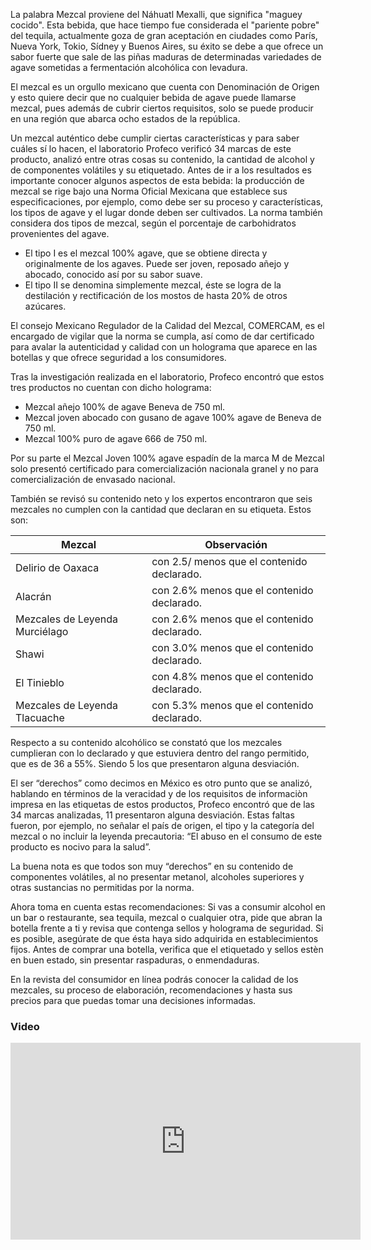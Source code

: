 
La palabra Mezcal proviene del Náhuatl Mexalli, que significa "maguey cocido". Esta bebida, que hace tiempo fue considerada el "pariente pobre" del tequila, actualmente goza de gran aceptación en ciudades como París, Nueva York, Tokio, Sídney y Buenos Aires, su éxito se debe a que ofrece un sabor fuerte que sale de las piñas maduras de determinadas variedades de agave sometidas a fermentación alcohólica con levadura.

El mezcal es un orgullo mexicano que cuenta con Denominación de Origen y esto quiere decir que no cualquier bebida de agave puede llamarse mezcal, pues además de cubrir ciertos requisitos, solo se puede producir en una región que abarca ocho estados de la república.

Un mezcal auténtico debe cumplir ciertas características y para saber cuáles sí lo hacen, el laboratorio Profeco verificó 34 marcas de este producto, analizó entre otras cosas su contenido, la cantidad de alcohol y de componentes volátiles y su etiquetado. Antes de ir a los resultados es importante conocer algunos aspectos de esta bebida: la producción de mezcal se rige bajo una Norma Oficial Mexicana que establece sus especificaciones, por ejemplo, como debe ser su proceso y características, los tipos de agave y el lugar donde deben ser cultivados. La norma también considera dos tipos de mezcal, según el porcentaje de carbohidratos provenientes del agave.

* El tipo I es el mezcal 100% agave, que se obtiene directa y originalmente de los agaves. Puede ser joven, reposado añejo y abocado, conocido así por su sabor suave.
* El tipo II se denomina simplemente mezcal, éste se logra de la destilación y rectificación de los mostos de hasta 20% de otros azúcares.

El consejo Mexicano Regulador de la Calidad del Mezcal, COMERCAM, es el encargado de vigilar que la norma se cumpla, así como de dar certificado para avalar la autenticidad y calidad con un holograma que aparece en las botellas y que ofrece seguridad a los consumidores.

Tras la investigación realizada en el laboratorio, Profeco encontró que estos tres productos no cuentan con dicho holograma:

* Mezcal añejo 100% de agave Beneva de 750 ml.
* Mezcal joven abocado con gusano de agave 100% agave de Beneva de 750 ml.
* Mezcal 100% puro de agave 666 de 750 ml.

Por su parte el Mezcal Joven 100% agave espadín de la marca M de Mezcal solo presentó certificado para comercialización nacionala granel y no para comercialización de envasado nacional.

También se revisó su contenido neto y los expertos encontraron que seis mezcales no cumplen con la cantidad que declaran en su etiqueta. Estos son:

Mezcal                         | Observación
-------------------------------|-------------------------------------------
Delirio de Oaxaca              | con 2.5/ menos que el contenido declarado.
Alacrán                        | con 2.6% menos que el contenido declarado.
Mezcales de Leyenda Murciélago | con 2.6% menos que el contenido declarado.
Shawi                          | con 3.0% menos que el contenido declarado.
El Tinieblo                    | con 4.8% menos que el contenido declarado.
Mezcales de Leyenda Tlacuache  | con 5.3% menos que el contenido declarado.

Respecto a su contenido alcohólico se constató que los mezcales cumplieran con lo declarado y que estuviera dentro del rango permitido, que es de 36 a 55%. Siendo 5 los que presentaron alguna desviación.

El ser “derechos” como decimos en México es otro punto que se analizó, hablando en términos de la veracidad y de los requisitos de informaciòn impresa en las etiquetas de estos productos, Profeco encontró que de las 34 marcas analizadas, 11 presentaron alguna desviación.  Estas faltas fueron, por ejemplo, no señalar el país de origen, el tipo y la categoría del mezcal o no incluir la leyenda precautoria: “El abuso en el consumo de este producto es nocivo para la salud”.

La buena nota es que todos son muy “derechos” en su contenido de componentes volátiles, al no presentar metanol, alcoholes superiores y otras sustancias no permitidas por la norma.

Ahora toma en cuenta estas recomendaciones: Si vas a consumir alcohol en un bar o restaurante, sea tequila, mezcal o cualquier otra, pide que abran la botella frente a ti y revisa que contenga sellos y holograma de seguridad. Si es posible, asegúrate de que ésta haya sido adquirida en establecimientos fijos. Antes de comprar una botella, verifica que el etiquetado y sellos estèn en buen estado, sin presentar raspaduras, o enmendaduras.

En la revista del consumidor en línea podrás conocer la calidad de los mezcales, su proceso de elaboración, recomendaciones y hasta sus precios para que puedas tomar una decisiones informadas.

### Video

<div class="videowrapper well"><iframe width="560" height="315" src="https://www.youtube.com/embed/jQnThcxzZWU" frameborder="0" allowfullscreen></iframe></div>
